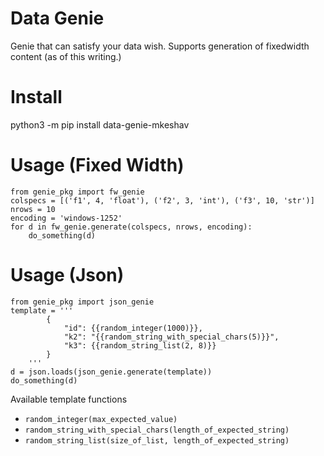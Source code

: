 # Data Genie

Genie that can satisfy your data wish.
Supports generation of fixedwidth content (as of this writing.)

# Install
python3 -m pip install data-genie-mkeshav

# Usage (Fixed Width)
```
from genie_pkg import fw_genie
colspecs = [('f1', 4, 'float'), ('f2', 3, 'int'), ('f3', 10, 'str')]
nrows = 10
encoding = 'windows-1252'
for d in fw_genie.generate(colspecs, nrows, encoding):
    do_something(d)
```

# Usage (Json)
```
from genie_pkg import json_genie
template = '''
        {
            "id": {{random_integer(1000)}},
            "k2": "{{random_string_with_special_chars(5)}}",
            "k3": {{random_string_list(2, 8)}}
        }
    '''
d = json.loads(json_genie.generate(template))
do_something(d)
```

Available template functions
- `random_integer(max_expected_value)`
- `random_string_with_special_chars(length_of_expected_string)`
- `random_string_list(size_of_list, length_of_expected_string)`